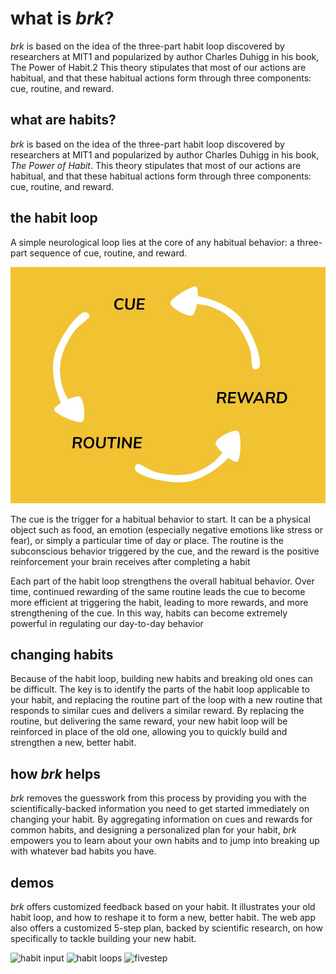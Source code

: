 # what is *brk*?
*brk* is based on the idea of the three-part habit loop discovered by researchers at MIT1 and popularized by author Charles Duhigg in his book, The Power of Habit.2 This theory stipulates that most of our actions are habitual, and that these habitual actions form through three components: cue, routine, and reward.

## what are habits?
*brk* is based on the idea of the three-part habit loop discovered by researchers at MIT1 and popularized by author Charles Duhigg in his book, *The Power of Habit*. This theory stipulates that most of our actions are habitual, and that these habitual actions form through three components: cue, routine, and reward.

## the habit loop
A simple neurological loop lies at the core of any habitual behavior: a three-part sequence of cue, routine, and reward.

![habit loop](website/imgs/blank.jpg)

The cue is the trigger for a habitual behavior to start. It can be a physical object such as food, an emotion (especially negative emotions like stress or fear), or simply a particular time of day or place. The routine is the subconscious behavior triggered by the cue, and the reward is the positive reinforcement your brain receives after completing a habit

Each part of the habit loop strengthens the overall habitual behavior. Over time, continued rewarding of the same routine leads the cue to become more efficient at triggering the habit, leading to more rewards, and more strengthening of the cue. In this way, habits can become extremely powerful in regulating our day-to-day behavior

## changing habits
Because of the habit loop, building new habits and breaking old ones can be difficult. The key is to identify the parts of the habit loop applicable to your habit, and replacing the routine part of the loop with a new routine that responds to similar cues and delivers a similar reward. By replacing the routine, but delivering the same reward, your new habit loop will be reinforced in place of the old one, allowing you to quickly build and strengthen a new, better habit.

## how *brk* helps
*brk* removes the guesswork from this process by providing you with the scientifically-backed information you need to get started immediately on changing your habit. By aggregating information on cues and rewards for common habits, and designing a personalized plan for your habit, *brk* empowers you to learn about your own habits and to jump into breaking up with whatever bad habits you have. 

## demos
*brk* offers customized feedback based on your habit. It illustrates your old habit loop, and how to reshape it to form a new, better habit. The web app also offers a customized 5-step plan, backed by scientific research, on how specifically to tackle building your new habit.

![habit input](website/imgs/demo1.jpg)
![habit loops](website/imgs/demo2.jpg)
![fivestep](website/imgs/demo3.jpg)




